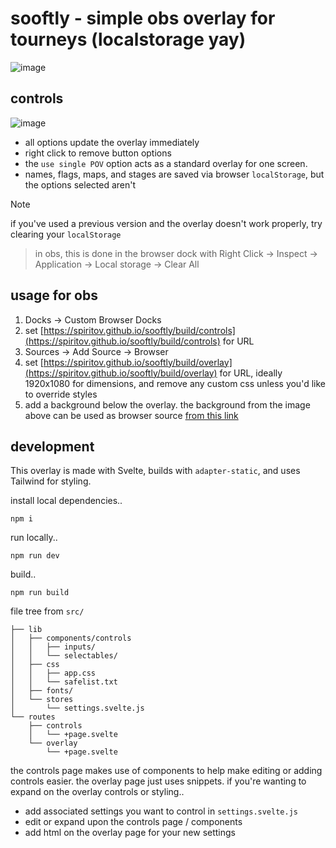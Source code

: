 # sooftly - simple obs overlay for tourneys (localstorage yay)
![image](https://github.com/user-attachments/assets/b3944d9a-2008-4d7e-8220-b4b843e194ed)

## controls
![image](https://github.com/user-attachments/assets/09d931d6-ffd8-40ad-981c-a1a3eec78fda)
- all options update the overlay immediately
- right click to remove button options
- the `use single POV` option acts as a standard overlay for one screen.
- names, flags, maps, and stages are saved via browser `localStorage`, but the options selected aren't
> [!NOTE]
>  if you've used a previous version and the overlay doesn't work properly, try clearing your `localStorage`
>  > in obs, this is done in the browser dock with Right Click -> Inspect -> Application -> Local storage -> Clear All

## usage for obs
1. Docks -> Custom Browser Docks
2. set [https://spiritov.github.io/sooftly/build/controls](https://spiritov.github.io/sooftly/build/controls) for URL
3. Sources -> Add Source -> Browser
4. set [https://spiritov.github.io/sooftly/build/overlay](https://spiritov.github.io/sooftly/build/overlay) for URL, ideally 1920x1080 for dimensions, and remove any custom css unless you'd like to override styles
5. add a background below the overlay. the background from the image above can be used as browser source [from this link](https://spiritov.github.io/web-snippets/jumple%20active%20background/index.html)

## development
This overlay is made with Svelte, builds with `adapter-static`, and uses Tailwind for styling.

install local dependencies..
```console
npm i
```
run locally..
```console
npm run dev
```
build..
```console
npm run build
```
file tree from `src/`
```console
├── lib
│   ├── components/controls
│   │   ├── inputs/
│   │   └── selectables/
│   ├── css
│   │   ├── app.css
│   │   └── safelist.txt
│   ├── fonts/
│   └── stores
│       └── settings.svelte.js
└── routes
    ├── controls
    │   └── +page.svelte
    └── overlay
        └── +page.svelte
```
the controls page makes use of components to help make editing or adding controls easier. the overlay page just uses snippets. if you're wanting to expand on the overlay controls or styling..
- add associated settings you want to control in `settings.svelte.js`
- edit or expand upon the controls page / components
- add html on the overlay page for your new settings
